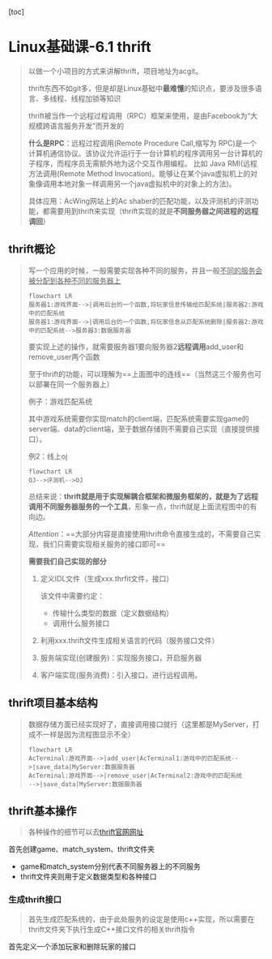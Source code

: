 

[toc]

# Linux基础课-6.1 thrift

> 以做一个小项目的方式来讲解thrift，项目地址为acgit。
>
> thrift东西不如git多，但是却是Linux基础中**最难懂**的知识点，要涉及很多语言、多线程、线程加锁等知识
>
> thrift被当作一个远程过程调用（RPC）框架来使用，是由Facebook为“大规模跨语言服务开发”而开发的
>
> **什么是RPC**：远程过程调用(Remote Procedure Call,缩写为 RPC)是一个计算机通信协议。该协议允许运行于一台计算机的程序调用另一台计算机的子程序，而程序员无需额外地为这个交互作用编程。 比如 Java RMI(远程方法调用(Remote
> Method Invocation)。能够让在某个java虚拟机上的对象像调用本地对象一样调用另一个java虚拟机中的对象上的方法)。
>
> 具体应用：AcWing网站上的Ac shaber的匹配功能，以及评测机的评测功能，都需要用到thrift来实现（thrift实现的就是**不同服务器之间进程的远程调回**）

## thrift概论

> 写一个应用的时候，一般需要实现各种不同的服务，并且一般<u>不同的服务会被分配到各种不同的服务器上</u>
>
> ```mermaid
> flowchart LR
> 服务器1:游戏界面-->|调用后台的一个函数,将玩家信息传输给匹配系统|服务器2:游戏中的匹配系统
> 服务器1:游戏界面-->|调用后台的一个函数,将玩家信息从匹配系统删除|服务器2:游戏中的匹配系统-->服务器3:数据服务器
> ```
>
> 要实现上述的操作，就需要服务器1要向服务器2**远程调用**add_user和remove_user两个函数
>
> 至于thrift的功能，可以理解为==上面图中的连线==（当然这三个服务也可以部署在同一个服务器上）
>
> 例子：游戏匹配系统
>
> 其中游戏系统需要你实现match的client端，匹配系统需要实现game的server端、data的client端，至于数据存储则不需要自己实现（直接提供接口）。
>
> 例2：线上oj
>
> ```mermaid
> flowchart LR
> OJ-->评测机-->OJ
> ```
>
> 总结来说：**thrift就是用于实现解耦合框架和微服务框架的，就是为了远程调用不同服务器服务的一个工具**，形象一点，thrift就是上面流程图中的有向边。
>
> $Attention$：==大部分内容是直接使用thrift命令直接生成的，不需要自己实现，我们只需要实现相关服务的接口即可==
>
> **需要我们自己实现的部分**
>
> 1. 定义IDL文件（生成xxx.thrfit文件，接口）
>
>    该文件中需要约定：
>
>    - 传输什么类型的数据（定义数据结构）
>    - 调用什么服务接口
>
> 2. 利用xxx.thrift文件生成相关语言的代码（服务接口文件）
>
> 3. 服务端实现(创建服务)：实现服务接口，开启服务器
>
> 4. 客户端实现(服务消费)：引入接口，进行远程调用。

## thrift项目基本结构

> 数据存储方面已经实现好了，直接调用接口就行（这里都是MyServer，打成不一样是因为流程图显示不全）
>
> ```mermaid
> flowchart LR
> AcTerminal:游戏界面-->|add_user|AcTerminal1:游戏中的匹配系统-->|save_data|MyServer:数据服务器
> AcTerminal:游戏界面-->|remove_user|AcTerminal2:游戏中的匹配系统
> -->|save_data|MyServer:数据服务器
> ```
>

## thrift基本操作

> 各种操作的细节可以去[thrift官网网址](https://thrift.apache.org/)  

首先创建game、match_system、thrift文件夹

- game和match_system分别代表不同服务器上的不同服务
- thrift文件夹则用于定义数据类型和各种接口

### 生成thrift接口

> 首先生成匹配系统的，由于此处服务的设定是使用c++实现，所以需要在thrift文件夹下执行生成C++接口文件的相关thrift指令

首先定义一个添加玩家和删除玩家的接口



